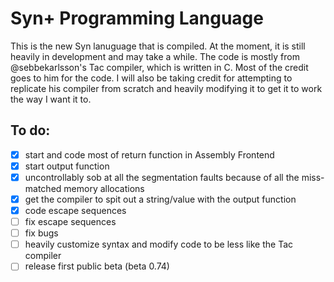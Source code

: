 # Syn+ Programming Language
This is the new Syn lanuguage that is compiled. At the moment, it is still heavily in development and may take a while. The code is mostly from @sebbekarlsson's Tac compiler, which is written in C. Most of the credit goes to him for the code. I will also be taking credit for attempting to replicate his compiler from scratch and heavily modifying it to get it to work the way I want it to.
## To do:
- [x] start and code most of return function in Assembly Frontend
- [x] start output function
- [x] uncontrollably sob at all the segmentation faults because of all the miss-matched memory allocations
- [x] get the compiler to spit out a string/value with the output function
- [x] code escape sequences
- [ ] fix escape sequences
- [ ] fix bugs
- [ ] heavily customize syntax and modify code to be less like the Tac compiler
- [ ] release first public beta (beta 0.74)
